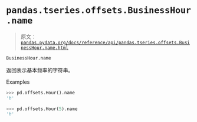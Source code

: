 # `pandas.tseries.offsets.BusinessHour.name`

> 原文：[`pandas.pydata.org/docs/reference/api/pandas.tseries.offsets.BusinessHour.name.html`](https://pandas.pydata.org/docs/reference/api/pandas.tseries.offsets.BusinessHour.name.html)

```py
BusinessHour.name
```

返回表示基本频率的字符串。

Examples

```py
>>> pd.offsets.Hour().name
'h' 
```

```py
>>> pd.offsets.Hour(5).name
'h' 
```
